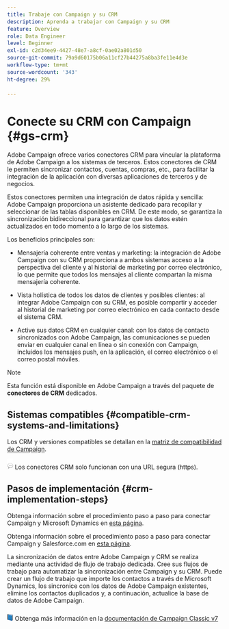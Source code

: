 ```yaml
---
title: Trabaje con Campaign y su CRM
description: Aprenda a trabajar con Campaign y su CRM
feature: Overview
role: Data Engineer
level: Beginner
exl-id: c2d34ee9-4427-48e7-a8cf-0ae02a801d50
source-git-commit: 79a9d60175b06a11cf27b44275a8ba3fe11e4d3e
workflow-type: tm+mt
source-wordcount: '343'
ht-degree: 29%

---
```


# Conecte su CRM con Campaign {#gs-crm}

Adobe Campaign ofrece varios conectores CRM para vincular la plataforma de Adobe Campaign a los sistemas de terceros. Estos conectores de CRM le permiten sincronizar contactos, cuentas, compras, etc., para facilitar la integración de la aplicación con diversas aplicaciones de terceros y de negocios.

Estos conectores permiten una integración de datos rápida y sencilla: Adobe Campaign proporciona un asistente dedicado para recopilar y seleccionar de las tablas disponibles en CRM. De este modo, se garantiza la sincronización bidireccional para garantizar que los datos estén actualizados en todo momento a lo largo de los sistemas.

Los beneficios principales son:

* Mensajería coherente entre ventas y marketing: la integración de Adobe Campaign con su CRM proporciona a ambos sistemas acceso a la perspectiva del cliente y al historial de marketing por correo electrónico, lo que permite que todos los mensajes al cliente compartan la misma mensajería coherente.

* Vista holística de todos los datos de clientes y posibles clientes: al integrar Adobe Campaign con su CRM, es posible compartir y acceder al historial de marketing por correo electrónico en cada contacto desde el sistema CRM.

* Active sus datos CRM en cualquier canal: con los datos de contacto sincronizados con Adobe Campaign, las comunicaciones se pueden enviar en cualquier canal en línea o sin conexión con Campaign, incluidos los mensajes push, en la aplicación, el correo electrónico o el correo postal móviles.


>[!NOTE]
>
>Esta función está disponible en Adobe Campaign a través del paquete de **conectores de CRM** dedicados.

## Sistemas compatibles {#compatible-crm-systems-and-limitations}

Los CRM y versiones compatibles se detallan en la [matriz de compatibilidad de Campaign](../start/compatibility-matrix.md).

![](../assets/do-not-localize/speech.png)  Los conectores CRM solo funcionan con una URL segura (https).

## Pasos de implementación {#crm-implementation-steps}

Obtenga información sobre el procedimiento paso a paso para conectar Campaign y Microsoft Dynamics en [esta página](ac-ms-dyn.md).

Obtenga información sobre el procedimiento paso a paso para conectar Campaign y Salesforce.com en [esta página](ac-sfdc.md).

La sincronización de datos entre Adobe Campaign y CRM se realiza mediante una actividad de flujo de trabajo dedicada. Cree sus flujos de trabajo para automatizar la sincronización entre Campaign y su CRM. Puede crear un flujo de trabajo que importe los contactos a través de Microsoft Dynamics, los sincronice con los datos de Adobe Campaign existentes, elimine los contactos duplicados y, a continuación, actualice la base de datos de Adobe Campaign.

![](../assets/do-not-localize/book.png) Obtenga más información en la [documentación de Campaign Classic v7](https://experienceleague.adobe.com/docs/campaign-classic/using/getting-started/connectors/crm-connectors/crm-data-sync.html?lang=en#getting-started)
